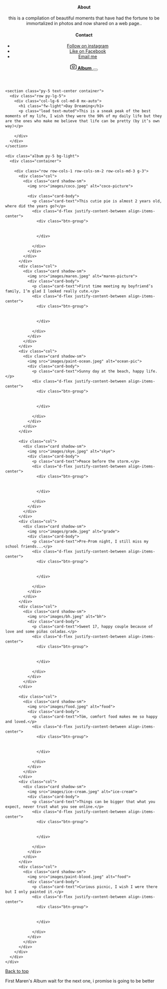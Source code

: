 <!doctype html>
<html lang="en">

<head>
  <meta charset="utf-8">
  <meta name="viewport" content="width=device-width, initial-scale=1">
  <meta name="description" content="">
  <meta name="author" content="Mark Otto, Jacob Thornton, and Bootstrap contributors">
  <meta name="generator" content="Hugo 0.104.2">
  <title>Maren's Album</title>
  <link rel="canonical" href="https://getbootstrap.com/docs/5.2/examples/album/">





  <link href="../assets/dist/css/bootstrap.min.css" rel="stylesheet">

  <style>
    .bd-placeholder-img {
      font-size: 1.125rem;
      text-anchor: middle;
      -webkit-user-select: none;
      -moz-user-select: none;
      user-select: none;
    }

    @media (min-width: 768px) {
      .bd-placeholder-img-lg {
        font-size: 3.5rem;
      }
    }

    .b-example-divider {
      height: 3rem;
      background-color: rgba(0, 0, 0, .1);
      border: solid rgba(0, 0, 0, .15);
      border-width: 1px 0;
      box-shadow: inset 0 .5em 1.5em rgba(0, 0, 0, .1), inset 0 .125em .5em rgba(0, 0, 0, .15);
    }

    .b-example-vr {
      flex-shrink: 0;
      width: 1.5rem;
      height: 100vh;
    }

    .bi {
      vertical-align: -.125em;
      fill: currentColor;
    }

    .nav-scroller {
      position: relative;
      z-index: 2;
      height: 2.75rem;
      overflow-y: hidden;
    }

    .nav-scroller .nav {
      display: flex;
      flex-wrap: nowrap;
      padding-bottom: 1rem;
      margin-top: -1px;
      overflow-x: auto;
      text-align: center;
      white-space: nowrap;
      -webkit-overflow-scrolling: touch;
    }
  </style>


</head>

<body>

  <header>
    <div class="collapse bg-dark" id="navbarHeader">
      <div class="container">
        <div class="row">
          <div class="col-sm-8 col-md-7 py-4">
            <h4 class="text-white">About</h4>
            <p class="text-muted">this is a compilation of beautiful moments that have had the fortune to be immortalized in photos and now shared on a web page..</p>
          </div>
          <div class="col-sm-4 offset-md-1 py-4">
            <h4 class="text-white">Contact</h4>
            <ul class="list-unstyled">
              <li><a href="https://www.instagram.com/marmejia.14/" class="text-white">Follow on instagram</a></li>
              <li><a href="https://www.facebook.com/mar.mejpar" class="text-white">Like on Facebook</a></li>
              <li><a href="mailto:maren.mejia@gmail.com" class="text-white">Email me</a></li>
            </ul>
          </div>
        </div>
      </div>
    </div>
    <div class="navbar navbar-dark bg-dark shadow-sm">
      <div class="container">
        <a href="#" class="navbar-brand d-flex align-items-center">
          <svg xmlns="http://www.w3.org/2000/svg" width="20" height="20" fill="none" stroke="currentColor" stroke-linecap="round" stroke-linejoin="round" stroke-width="2" aria-hidden="true" class="me-2" viewBox="0 0 24 24">
            <path d="M23 19a2 2 0 0 1-2 2H3a2 2 0 0 1-2-2V8a2 2 0 0 1 2-2h4l2-3h6l2 3h4a2 2 0 0 1 2 2z" />
            <circle cx="12" cy="13" r="4" />
          </svg>
          <strong>Album</strong>
        </a>
        <button class="navbar-toggler" type="button" data-bs-toggle="collapse" data-bs-target="#navbarHeader" aria-controls="navbarHeader" aria-expanded="false" aria-label="Toggle navigation">
          <span class="navbar-toggler-icon"></span>
        </button>
      </div>
    </div>
  </header>

  <main>

    <section class="py-5 text-center container">
      <div class="row py-lg-5">
        <div class="col-lg-6 col-md-8 mx-auto">
          <h1 class="fw-light">Day Dreaming</h1>
          <p class="lead text-muted">This is a sneak peak of the best moments of my life, I wish they were the 90% of my daily life but they are the ones who make me believe that life can be pretty (by it’s own way)</p>

        </div>
      </div>
    </section>

    <div class="album py-5 bg-light">
      <div class="container">

        <div class="row row-cols-1 row-cols-sm-2 row-cols-md-3 g-3">
          <div class="col">
            <div class="card shadow-sm">
              <img src="images/coco.jpeg" alt="coco-picture">

              <div class="card-body">
                <p class="card-text">This cutie pie is almost 2 years old, where did the years go?</p>
                <div class="d-flex justify-content-between align-items-center">
                  <div class="btn-group">


                  </div>

                </div>
              </div>
            </div>
          </div>
          <div class="col">
            <div class="card shadow-sm">
              <img src="images/maren.jpeg" alt="maren-picture">
              <div class="card-body">
                <p class="card-text">First time meeting my boyfriend’s family, I’m glad I looked really cute.</p>
                <div class="d-flex justify-content-between align-items-center">
                  <div class="btn-group">


                  </div>

                </div>
              </div>
            </div>
          </div>
          <div class="col">
            <div class="card shadow-sm">
              <img src="images/paint-ocean.jpeg" alt="ocean-pic">
              <div class="card-body">
                <p class="card-text">Sunny day at the beach, happy life.</p>
                <div class="d-flex justify-content-between align-items-center">
                  <div class="btn-group">


                  </div>

                </div>
              </div>
            </div>
          </div>

          <div class="col">
            <div class="card shadow-sm">
              <img src="images/skye.jpeg" alt="skye">
              <div class="card-body">
                <p class="card-text">Peace before the storm.</p>
                <div class="d-flex justify-content-between align-items-center">
                  <div class="btn-group">


                  </div>

                </div>
              </div>
            </div>
          </div>
          <div class="col">
            <div class="card shadow-sm">
              <img src="images/grade.jpeg" alt="grade">
              <div class="card-body">
                <p class="card-text">Pre-Prom night, I still miss my school friends...</p>
                <div class="d-flex justify-content-between align-items-center">
                  <div class="btn-group">


                  </div>

                </div>
              </div>
            </div>
          </div>
          <div class="col">
            <div class="card shadow-sm">
              <img src="images/bh.jpeg" alt="bh">
              <div class="card-body">
                <p class="card-text">Sweet 17, happy couple because of love and some piñas coladas.</p>
                <div class="d-flex justify-content-between align-items-center">
                  <div class="btn-group">


                  </div>

                </div>
              </div>
            </div>
          </div>

          <div class="col">
            <div class="card shadow-sm">
              <img src="images/food.jpeg" alt="food">
              <div class="card-body">
                <p class="card-text">Töm, comfort food makes me so happy and loved.</p>
                <div class="d-flex justify-content-between align-items-center">
                  <div class="btn-group">


                  </div>

                </div>
              </div>
            </div>
          </div>
          <div class="col">
            <div class="card shadow-sm">
              <img src="images/ice-cream.jpeg" alt="ice-cream">
              <div class="card-body">
                <p class="card-text">Things can be bigger that what you expect, never trust what you see online.</p>
                <div class="d-flex justify-content-between align-items-center">
                  <div class="btn-group">


                  </div>

                </div>
              </div>
            </div>
          </div>
          <div class="col">
            <div class="card shadow-sm">
              <img src="images/paint-blood.jpeg" alt="food">
              <div class="card-body">
                <p class="card-text">Curious picnic, I wish I were there but I only painted it.</p>
                <div class="d-flex justify-content-between align-items-center">
                  <div class="btn-group">


                  </div>

                </div>
              </div>
            </div>
          </div>
        </div>
      </div>
    </div>

  </main>

  <footer class="text-muted py-5">
    <div class="container">
      <p class="float-end mb-1">
        <a href="#">Back to top</a>
      </p>
      <p class="mb-1">First Maren's Album wait for the next one, i promise is going to be better</p>
    </div>
  </footer>


  <script src="../assets/dist/js/bootstrap.bundle.min.js"></script>


</body>

</html>
